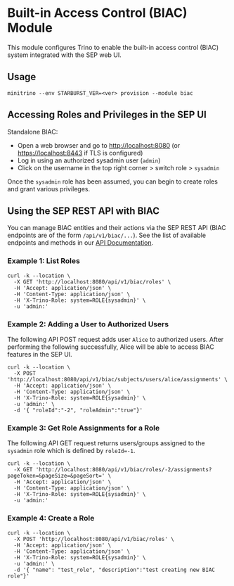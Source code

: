 # Built-in Access Control (BIAC) Module

This module configures Trino to enable the built-in access control (BIAC) system
integrated with the SEP web UI.

## Usage

    minitrino --env STARBURST_VER=<ver> provision --module biac  

## Accessing Roles and Privileges in the SEP UI  

Standalone BIAC:  

- Open a web browser and go to [http://localhost:8080](http://localhost:8080)
  (or [https://localhost:8443](hhttps://localhost:8443) if TLS is configured)
- Log in using an authorized sysadmin user (`admin`)
- Click on the username in the top right corner > switch role > `sysadmin`

Once the `sysadmin` role has been assumed, you can begin to create roles and
grant various privileges.

## Using the SEP REST API with BIAC

You can manage BIAC entities and their actions via the SEP REST API (BIAC
endpoints are of the form `/api/v1/biac/...`). See the list of available
endpoints and methods in our [API
Documentation](https://docs.starburst.io/latest/api/index.html#api-_).  

### Example 1: List Roles  

    curl -k --location \
      -X GET 'http://localhost:8080/api/v1/biac/roles' \
      -H 'Accept: application/json' \
      -H 'Content-Type: application/json' \
      -H 'X-Trino-Role: system=ROLE{sysadmin}' \
      -u 'admin:'  

### Example 2: Adding a User to Authorized Users  

The following API POST request adds user `Alice` to authorized users. After
performing the following successfully, Alice will be able to access BIAC
features in the SEP UI.

    curl -k --location \
      -X POST 'http://localhost:8080/api/v1/biac/subjects/users/alice/assignments' \
      -H 'Accept: application/json' \
      -H 'Content-Type: application/json' \
      -H 'X-Trino-Role: system=ROLE{sysadmin}' \
      -u 'admin:' \
      -d '{ "roleId":"-2", "roleAdmin":"true"}'

### Example 3: Get Role Assignments for a Role

The following API GET request returns users/groups assigned to the `sysadmin`
role which is defined by `roleId=-1`.  

    curl -k --location \
      -X GET 'http://localhost:8080/api/v1/biac/roles/-2/assignments?pageToken=&pageSize=&pageSort=' \
      -H 'Accept: application/json' \
      -H 'Content-Type: application/json' \
      -H 'X-Trino-Role: system=ROLE{sysadmin}' \
      -u 'admin:'

### Example 4: Create a Role

    curl -k --location \
      -X POST 'http://localhost:8080/api/v1/biac/roles' \
      -H 'Accept: application/json' \
      -H 'Content-Type: application/json' \
      -H 'X-Trino-Role: system=ROLE{sysadmin}' \
      -u 'admin:' \
      -d '{ "name": "test_role", "description":"test creating new BIAC role"}'
